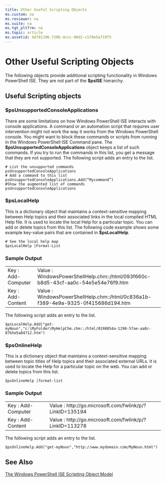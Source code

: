 ```yaml
---
title: Other Useful Scripting Objects
ms.custom: na
ms.reviewer: na
ms.suite: na
ms.tgt_pltfrm: na
ms.topic: article
ms.assetid: 4d781196-720b-4ccc-90d2-c570e5e719f5
---
```

# Other Useful Scripting Objects
  The following objects provide additional scripting functionality in Windows PowerShell ISE. They are not part of the **$psISE** hierarchy.

## Useful Scripting objects

### $psUnsupportedConsoleApplications
 There are some limitations on how Windows PowerShell ISE interacts with console applications. A command or an automation script that requires user intervention might not work the way it works from the Windows PowerShell console. You might want to block these commands or scripts from running in the Windows PowerShell ISE Command pane. The **$psUnsupportedConsoleApplications** object keeps a list of such commands. If you try to run the commands in this list, you get a message that they are not supported. The following script adds an entry to the list.

```
# List the unsupported commands
psUnsupportedConsoleApplications
# Add a command to this list
psUnsupportedConsoleApplications.Add(“Mycommand”)
#Show the augmented list of commands
psUnsupportedConsoleApplications

```

### $psLocalHelp
 This is a dictionary object that maintains a context\-sensitive mapping between Help topics and their associated links in the local compiled HTML Help file. It is used to locate the local Help for a particular topic. You can add or delete topics from this list. The following code example shows some example key\-value pairs that are contained in **$psLocalHelp**.

```
# See the local help map
$psLocalHelp |Format-List

```

### Sample Output

|||
|-|-|
|Key : Add\-Computer|Value : WindowsPowerShellHelp.chm::\/html\/093f660c\-b8d5\-43cf\-aa0c\-54e5e54e76f9.htm|
|Key : Add\-Content|Value : WindowsPowerShellHelp.chm::\/html\/0c836a1b\-f389\-4e9a\-9325\-0f415686d194.htm|

 The following script adds an entry to the list.

```
$psLocalHelp.Add("get-myNoun","c:\MyFolder\MyHelpChm.chm::/html/0198854a-1298-57ae-aa0c-87b5e5a84712.htm")
```

### $psOnlineHelp
 This is a dictionary object that maintains a context\-sensitive mapping between topic titles of Help topics and their associated external URLs. It is used to locate the Help for a particular topic on the web. You can add or delete topics from this list.

```
$psOnlineHelp |format-list

```

### Sample Output

|||
|-|-|
|Key : Add\-Computer|Value : http:\/\/go.microsoft.com\/fwlink\/p\/?LinkID\=135194|
|Key : Add\-Content|Value : http:\/\/go.microsoft.com\/fwlink\/p\/?LinkID\=113278|

 The following script adds an entry to the list.

```
$psOnlineHelp.Add("get-myNoun","http://www.mydomain.com/MyNoun.html")
```

## See Also
 [The Windows PowerShell ISE Scripting Object Model](../../core-powershell/ise/The-Windows-PowerShell-ISE-Scripting-Object-Model.md)

  
